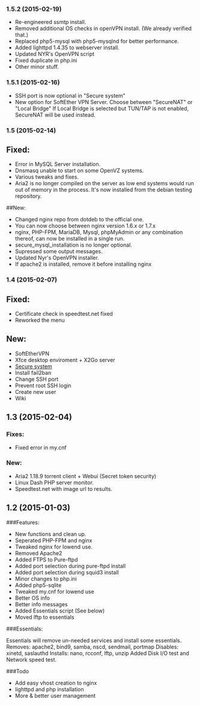 ### 1.5.2 (2015-02-19)

- Re-engineered ssmtp install.
- Removed additional OS checks in openVPN install. (We already verified that.)
- Replaced php5-mysql with php5-mysqlnd for better performance.
- Added lighttpd 1.4.35 to webserver install.
- Updated NYR's OpenVPN script
- Fixed duplicate in php.ini
- Other minor stuff.

### 1.5.1 (2015-02-16)

- SSH port is now optional in "Secure system"
- New option for SoftEther VPN Server. Choose between "SecureNAT" or "Local Bridge" If Local Bridge is selected but TUN/TAP is not enabled, SecureNAT will be used instead.

### 1.5 (2015-02-14)

## Fixed:
- Error in MySQL Server installation.
- Dnsmasq unable to start on some OpenVZ systems.
- Various tweaks and fixes.
- Aria2 is no longer compiled on the server as low end systems would run out of memory in the process. It's now installed from the debian testing repository.

##New:
- Changed nginx repo from dotdeb to the official one.
- You can now choose between nginx version 1.6.x or 1.7.x
- nginx, PHP-FPM, MariaDB, Mysql, phpMyAdmin or any combination thereof, can now be installed in a single run.
- secure_mysql_installation is no longer optional.
- Supressed some output messages.
- Updated Nyr's OpenVPN installer.
- If apache2 is installed, remove it before installing nginx

### 1.4 (2015-02-07)

## Fixed:
- Certificate check in speedtest.net fixed
- Reworked the menu

## New:
- SoftEtherVPN
- Xfce desktop enviroment + X2Go server
- [Secure system](https://github.com/eunas/essentials/wiki/Secure-System)
 - Install fail2ban
 - Change SSH port
 - Prevent root SSH login
 - Create new user
- Wiki

## 1.3 (2015-02-04)

### Fixes:
- Fixed error in my.cnf

### New:
- Aria2 1.18.9 torrent client + Webui (Secret token security)
- Linux Dash PHP server monitor.
- Speedtest.net with image url to results.

## 1.2 (2015-01-03)

###Features:

  - New functions and clean up.
  - Seperated PHP-FPM and nginx
  - Tweaked nginx for lowend use.
  - Removed Apache2
  - Added FTPS to Pure-ftpd
  - Added port selection during pure-ftpd install
  - Added port selection during squid3 install
  - Minor changes to php.ini
  - Added php5-sqlite
  - Tweaked my.cnf for lowend use
  - Better OS info
  - Better info messages
  - Added Essentials script (See below)
  - Moved lftp to essentials

###Essentials:

Essentials will remove un-needed services and install some essentials.
Removes: apache2, bind9, samba, nscd, sendmail, portmap
Disables: xinetd, saslauthd
Installs: nano, rcconf, lftp, unzip
Added Disk I/O test and Network speed test.

###Todo
* Add easy vhost creation to nginx
* lighttpd and php installation
* More & better user management

